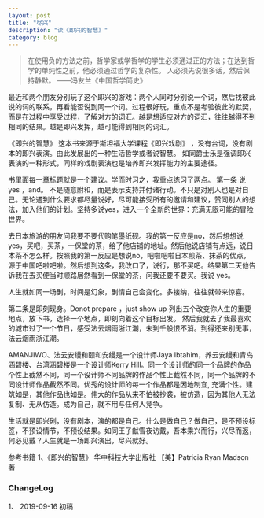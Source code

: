 ```yaml
---
layout: post
title: "尽兴"
description: "读《即兴的智慧》"
category: blog
---
```


> 在使用负的方法之前，哲学家或学哲学的学生必须通过正的方法；在达到哲学的单纯性之前，他必须通过哲学的复杂性。
人必须先说很多话，然后保持静默。
——冯友兰《中国哲学简史》

最近和两个朋友分别玩了这个即兴的游戏：两个人同时分别说一个词，然后找彼此说的词的联系，再看能否说到同一个词。过程很好玩，重点不是考验彼此的默契，而是在过程中享受过程，了解对方的词汇。越是想适应对方的词汇，往往越得不到相同的结果。越是即兴发挥，越可能得到相同的词汇。
 
《即兴的智慧》 这本书来源于斯坦福大学课程《即兴戏剧》 ，没有台词，没有剧本的即兴表演。由此发展出的一种生活哲学或者说智慧。
如同爵士乐是强调即兴表演的一种形式，同样的戏剧表演也是培养即兴发挥能力的主要途径。
 
书里面每一章标题就是一个建议。学而时习之，我重点练习了两点。
第一条  说yes ，and。
不是随意附和，而是表示支持并付诸行动。不只是对别人也是对自己。无论遇到什么要求都尽量说好，尽可能接受所有的邀请和建议，赞同别人的想法，加入他们的计划。坚持多说yes，进入一个全新的世界：充满无限可能的冒险世界。

去日本旅游的朋友问我要不要代购笔墨纸砚。我的第一反应是no，然后想想说yes，买吧，买茶，一保堂的茶，给了他店铺的地址。然后他说店铺有点远，说日本茶不怎么样。按照我的第一反应是想说no，吧啦吧啦日本煎茶、抹茶的优点，源于中国吧啦吧啦。然后想到这条，我改口了，说行，那不买吧。结果第二天他告诉我在去买便当时顺路居然看到一保堂的茶，问我还要不要买。我说 yes。

人生就如同一场剧，时间是幻象，剧情自己会变化。多接纳，往往就带来惊喜。
 
 
第二条是即刻现身。Donot prepare ，just show up
列出五个改变你人生的重要地点，放下书，选择一个地点，即刻向着这个目标出发。
然后我就去了我最喜欢的城市过了一个节日，感受法云烟雨浙江潮，未到千般恨不消。到得还来别无事，法云烟雨浙江潮。


AMANJIWO、法云安缦和颐和安缦是一个设计师Jaya Ibtahim，养云安缦和青岛涵碧楼、台湾涵碧楼是一个设计师Kerry Hill。同一个设计师的同一个品牌的作品个性上截然不同，同一个设计师不同品牌的作品个性上截然不同，同一个品牌的不同设计师作品截然不同。优秀的设计师的每一个作品都是因地制宜, 充满个性。建筑如是，其他作品也如是。伟大的作品从来不怕被抄袭，被仿造，因为其他人无法复制、无从仿造。成为自己，就不用与任何人竞争。
 
生活就是即兴剧，没有剧本，演的都是自己。什么是做自己？做自己，是不预设标签，不预设情节，不预设结果。如同王子猷雪夜访戴，吾本乘兴而行，兴尽而返，何必见戴？人生就是一场即兴演出，尽兴就好。


参考书籍
1、《即兴的智慧》 华中科技大学出版社  【美】Patricia Ryan Madson 著

### ChangeLog
1、 2019-09-16 初稿
